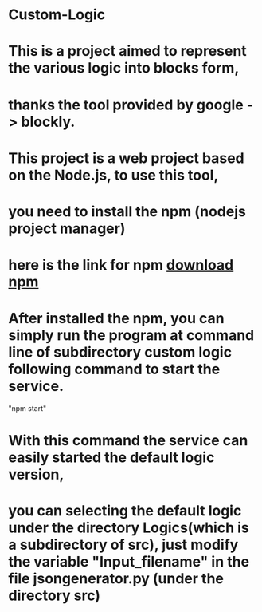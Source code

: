 # Custom-Logic
# This is a project aimed to represent the various logic into blocks form, 
# thanks the tool provided by google -> blockly.
# This project is a web project based on the Node.js, to use this tool,
# you need to install the npm (nodejs project manager)
# here is the link for npm [download npm](https://docs.npmjs.com/downloading-and-installing-node-js-and-npm)
# After installed the npm, you can simply run the program at command line of subdirectory custom logic following command to start the service.
"npm start"
# With this command the service can easily started the default logic version,
# you can selecting the default logic under the directory Logics(which is a subdirectory of src), just modify the variable "Input_filename" in the file jsongenerator.py (under the directory src)
